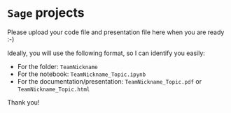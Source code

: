 # `Sage` projects

Please upload your code file and presentation file here when you are ready :-)

Ideally, you will use the following format, so I can identify you easily:

* For the folder: `TeamNickname`
* For the notebook: `TeamNickname_Topic.ipynb`
* For the documentation/presentation: `TeamNickname_Topic.pdf` or `TeamNickname_Topic.html`

Thank you!
